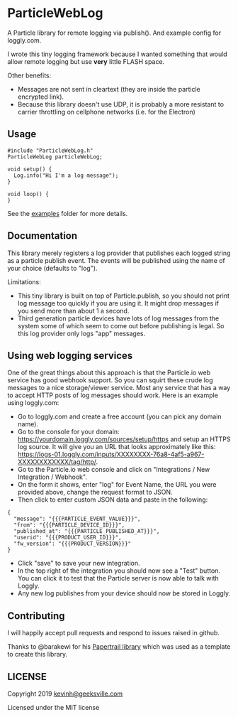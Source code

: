 # ParticleWebLog

A Particle library for remote logging via publish().  And example config
for loggly.com.

I wrote this tiny logging framework because I wanted something that would allow
remote logging but use **very** little FLASH space.

Other benefits:

* Messages are not sent in cleartext (they are inside the particle encrypted link).
* Because this library doesn't use UDP, it is probably a more resistant to carrier
throttling on cellphone networks (i.e. for the Electron)

## Usage

```
#include "ParticleWebLog.h"
ParticleWebLog particleWebLog;

void setup() {
  Log.info("Hi I'm a log message");
}

void loop() {
}
```

See the [examples](examples) folder for more details.

## Documentation

This library merely registers a log provider that publishes each logged string
as a particle publish event.  The events will be published using the name of
your choice (defaults to "log").

Limitations:

* This tiny library is built on top of Particle.publish, so you should not
print log message too quickly if you are using it.  It might drop messages if
you send more than about 1 a second.
* Third generation particle devices have lots of log messages from the system
some of which seem to come out before publishing is legal.  So this log provider
only logs "app" messages.

## Using web logging services

One of the great things about this approach is that the Particle.io web service
has good webhook support.  So you can squirt these crude log messages to a nice storage/viewer
service.  Most any service that has a way to accept HTTP posts of log messages should work.
Here is an example using loggly.com:

* Go to loggly.com and create a free account (you can pick any domain name).
* Go to the console for your domain: https://yourdomain.loggly.com/sources/setup/https
and setup an HTTPS log source.  It will give you an URL that looks approximately
like this: https://logs-01.loggly.com/inputs/XXXXXXXX-76a8-4af5-a967-XXXXXXXXXXXX/tag/http/.
* Go to the Particle.io web console and click on "Integrations / New Integration / Webhook".
* On the form it shows, enter "log" for Event Name, the URL you were provided above, change the request format to
JSON.
* Then click to enter custom JSON data and paste in the following:
```
{
  "message": "{{{PARTICLE_EVENT_VALUE}}}",
  "from": "{{{PARTICLE_DEVICE_ID}}}",
  "published_at": "{{{PARTICLE_PUBLISHED_AT}}}",
  "userid": "{{{PRODUCT_USER_ID}}}",
  "fw_version": "{{{PRODUCT_VERSION}}}"
}
```
* Click "save" to save your new integration.
* In the top right of the integration you should now see a "Test" button.  You can
click it to test that the Particle server is now able to talk with Loggly.
* Any new log publishes from your device should now be stored in Loggly.

## Contributing

I will happily accept pull requests and respond to issues raised in github.

Thanks to @barakewi for his [Papertrail library](https://github.com/barakwei/ParticlePapertrail) which was used
as a template to create this library.

## LICENSE
Copyright 2019 kevinh@geeksville.com

Licensed under the MIT license
